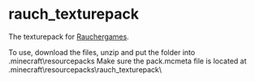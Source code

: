 # rauch_texturepack

The texturepack for [Rauchergames](https://github.com/sling233/rauch4).

To use, download the files, unzip and put the folder into .minecraft\resourcepacks
Make sure the pack.mcmeta file is located at .minecraft\resourcepacks\rauch_texturepack\
